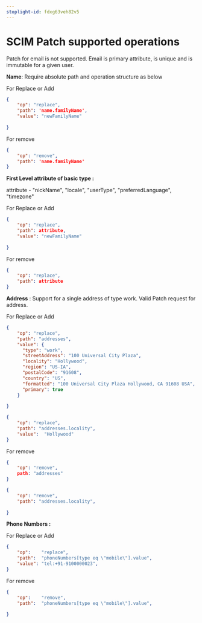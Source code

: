 ```yaml
---
stoplight-id: fdxg63veh82v5
---
```


# SCIM Patch supported operations 


Patch for email is not supported. Email is primary attribute, is unique and is immutable for a given user.

**Name**: Require absolute path and operation structure as below

For Replace or Add
```json
{
    "op": "replace",
    "path": 'name.familyName',
    "value": "newFamilyName"
    
}

```
For remove 

```json
{
    "op": "remove",
    "path": 'name.familyName'    
}
```


**First Level attribute of basic type :** 

attribute - "nickName", "locale", "userType", "preferredLanguage", "timezone"

For Replace or Add
```json
{
    "op": "replace",
    "path": attribute,
    "value": "newFamilyName"
    
}
```

For remove 

```json
{
    "op": "replace",
    "path": attribute  
}
```


**Address** : 
Support for a single address  of type work. Valid Patch request for address.


For Replace or Add
```json
{
    "op": "replace",
    "path": "addresses",
    "value": {
      "type": "work",
      "streetAddress": "100 Universal City Plaza",
      "locality": "Hollywood",
      "region": "US-IA",
      "postalCode": "91608",
      "country": "US",
      "formatted": "100 Universal City Plaza Hollywood, CA 91608 USA",
      "primary": true
    }
    
}

{
    "op": "replace",
    "path": "addresses.locality",
    "value":  "Hollywood"
}
```

For remove 

```json
{
    "op": "remove",
    path: "addresses" 
}

{
    "op": "remove",
    "path": "addresses.locality",
   
}
```


**Phone Numbers :**

For Replace or Add
```json
{
	"op":    "replace",
	"path":  "phoneNumbers[type eq \"mobile\"].value",
	"value": "tel:+91-9100000023",
}
```

For remove 

```json
{
	"op":    "remove",
	"path":  "phoneNumbers[type eq \"mobile\"].value",
	
}




```